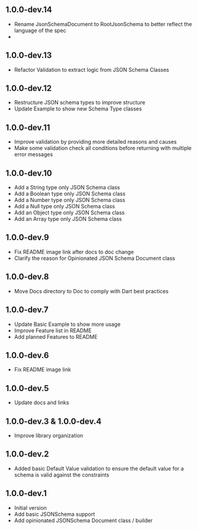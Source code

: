 ## 1.0.0-dev.14

- Rename JsonSchemaDocument to RootJsonSchema to better reflect the language of the spec
- 

## 1.0.0-dev.13

- Refactor Validation to extract logic from JSON Schema Classes

## 1.0.0-dev.12

- Restructure JSON schema types to improve structure
- Update Example to show new Schema Type classes

## 1.0.0-dev.11

- Improve validation by providing more detailed reasons and causes
- Make some validation check all conditions before returning with multiple error messages

## 1.0.0-dev.10

- Add a String type only JSON Schema class
- Add a Boolean type only JSON Schema class
- Add a Number type only JSON Schema class
- Add a Null type only JSON Schema class
- Add an Object type only JSON Schema class
- Add an Array type only JSON Schema class


## 1.0.0-dev.9

- Fix README image link after docs to doc change
- Clarify the reason for Opinionated JSON Schema Document class

## 1.0.0-dev.8

- Move Docs directory to Doc to comply with Dart best practices

## 1.0.0-dev.7

- Update Basic Example to show more usage
- Improve Feature list in README
- Add planned Features to README

## 1.0.0-dev.6

- Fix README image link

## 1.0.0-dev.5

- Update docs and links

## 1.0.0-dev.3 & 1.0.0-dev.4

- Improve library organization

## 1.0.0-dev.2

- Added basic Default Value validation to ensure the default value for a schema is valid against the constraints

## 1.0.0-dev.1

- Initial version
- Add basic JSONSchema support
- Add opinionated JSONSchema Document class / builder
